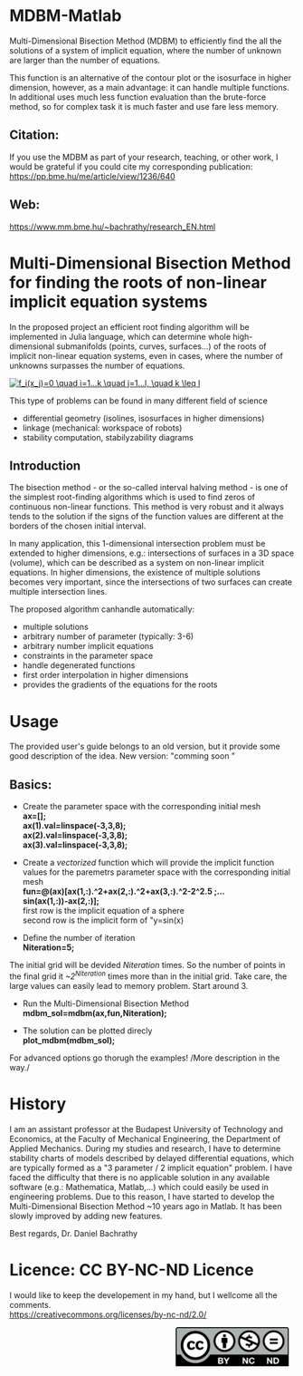 # MDBM-Matlab
Multi-Dimensional Bisection Method (MDBM) to efficiently find the all the solutions of a system of implicit equation, where the number of unknown are larger than the number of equations.

This function is an alternative of the contour plot or the isosurface in higher dimension, however, as a main advantage: it can handle multiple functions. <br>
In additional uses much less function evaluation than the brute-force method, so for complex task it is much faster and use fare less memory.

## Citation:
If you use the MDBM as part of your research, teaching, or other work, I would be grateful if you could cite my corresponding publication: <https://pp.bme.hu/me/article/view/1236/640>

## Web:
<https://www.mm.bme.hu/~bachrathy/research_EN.html>

# Multi-Dimensional Bisection Method for finding the roots of non-linear implicit equation systems

In the proposed project an efficient root finding algorithm will be implemented in Julia language, which can determine whole high-dimensional submanifolds (points, curves, surfaces…) of the roots of implicit non-linear equation systems, even in cases, where the number of unknowns surpasses the number of equations.

<a href="https://www.codecogs.com/eqnedit.php?latex=f_i(x_j)=0&space;\quad&space;i=1...k&space;\quad&space;j=1...l,&space;\quad&space;k&space;\leq&space;l" target="_blank"><img src="https://latex.codecogs.com/gif.latex?f_i(x_j)=0&space;\quad&space;i=1...k&space;\quad&space;j=1...l,&space;\quad&space;k&space;\leq&space;l" title="f_i(x_j)=0 \quad i=1...k \quad j=1...l, \quad k \leq l" /></a>

This type of problems can be found in many different field of science 
- differential geometry (isolines, isosurfaces in higher dimensions)
- linkage (mechanical: workspace of robots)
- stability computation, stabilyzability diagrams

## Introduction

The bisection method - or the so-called interval halving method - is one of the simplest root-finding algorithms which is used to find zeros of continuous non-linear functions.
This method is very robust and it always tends to the solution if the signs of the function values are different at the borders of the chosen initial interval.

In many application, this 1-dimensional intersection problem must be extended to higher dimensions, e.g.: intersections of surfaces in a 3D space (volume), which can be described as a system on non-linear implicit equations.
In higher dimensions, the existence of multiple solutions becomes very important, since the intersections of two surfaces can create multiple intersection lines.

The proposed algorithm canhandle automatically:
- multiple solutions 
- arbitrary number of parameter (typically: 3-6)
- arbitrary number implicit equations
- constraints in the parameter space
- handle degenerated functions
- first order interpolation in higher dimensions
- provides the gradients of the equations for the roots

# Usage

The provided user's guide belongs to an old version, but it provide some good description of the idea.
New version: "comming soon " <br>

## Basics:
 * Create the parameter space with the corresponding initial mesh <br>
__ax=[]; <br>
ax(1).val=linspace(-3,3,8); <br>
ax(2).val=linspace(-3,3,8); <br>
ax(3).val=linspace(-3,3,8);__

 * Create a _vectorized_ function which will provide the implicit function values for the paremetrs parameter space with the corresponding initial mesh <br>
__fun=@(ax)[ax(1,:).^2+ax(2,:).^2+ax(3,:).^2-2^2.5   ;...<br>
    sin(ax(1,:))-ax(2,:)];__ <br>
    first row is the implicit equation of a sphere  <br>
    second row is the implicit form of "y=sin(x)

* Define the number of iteration<br>
__Niteration=5;__ <br>

The initial grid will be devided _Niteration_ times. So the number of points in the final grid it _~2<sup>Niteration</sup>_ times more than in the initial grid. Take care, the large values can easily lead to memory problem. Start around 3.

* Run the Multi-Dimensional Bisection Method <br>
__mdbm_sol=mdbm(ax,fun,Niteration);__

* The solution can be plotted direcly <br>
__plot_mdbm(mdbm_sol);__


For advanced options go thorugh the examples!
/More description in the way./


# History

I am an assistant professor at the Budapest University of Technology and Economics, at the Faculty of Mechanical Engineering, the Department of Applied Mechanics.
During my studies and research, I have to determine stability charts of models described by delayed differential equations, which are typically formed as a "3 parameter / 2 implicit equation" problem. I have faced the difficulty that there is no applicable solution in any available software (e.g.: Mathematica, Matlab,...) which could easily be used in engineering problems. 
Due to this reason, I have started to develop the Multi-Dimensional Bisection Method ~10 years ago in Matlab. It has been slowly improved by adding new features.

Best regards,
Dr. Daniel Bachrathy


# Licence: CC BY-NC-ND Licence 
I would like to keep the developement in my hand, but I wellcome all the comments. <br>
<https://creativecommons.org/licenses/by-nc-nd/2.0/>

<img src="by-nc-nd.png"
     alt="CC BY-NC-ND"
     style="float: right; margin-right: 10px; width: 200px;" />

